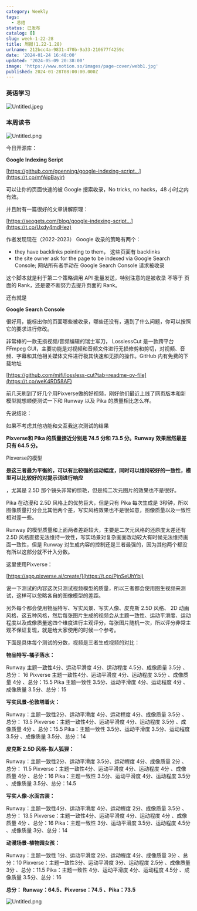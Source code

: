 ```yaml
---
category: Weekly
tags:
  - 总结
status: 已发布
catalog: []
slug: week-1-22-28
title: 周报(1.22-1.28)
urlname: 212bcc4a-9831-470b-9a33-210677f4259c
date: '2024-01-24 16:48:00'
updated: '2024-05-09 20:38:00'
image: 'https://www.notion.so/images/page-cover/webb1.jpg'
published: 2024-01-28T08:00:00.000Z
---
```


### 英语学习


![Untitled.jpeg](https://prod-files-secure.s3.us-west-2.amazonaws.com/5d24fe63-e567-4804-86f9-9fdc62e13082/13f89310-e18e-4344-b5f8-95c58ff07f1e/Untitled.jpeg?X-Amz-Algorithm=AWS4-HMAC-SHA256&X-Amz-Content-Sha256=UNSIGNED-PAYLOAD&X-Amz-Credential=ASIAZI2LB466VR3LY6BN%2F20250401%2Fus-west-2%2Fs3%2Faws4_request&X-Amz-Date=20250401T053946Z&X-Amz-Expires=3600&X-Amz-Security-Token=IQoJb3JpZ2luX2VjEEwaCXVzLXdlc3QtMiJHMEUCIQDCvZ%2FBAzjejZ%2BsJWnyEj%2BuTNZbVuZCN1j9TVA93jpiUQIgUQ4XnJW1vxXJCH4f3Mw2Hpefq%2BgIqMBC5AilxV%2Fu8E8qiAQItf%2F%2F%2F%2F%2F%2F%2F%2F%2F%2FARAAGgw2Mzc0MjMxODM4MDUiDCM9Nje%2FDXUoJDcK9CrcA7omvjWt%2BUWuyZrnEHxQ8JduhvULNuxKV5bkhvCnPRGUcm%2BMSr6wVdNj3u4Xf0QGsYMxns%2BOEumE%2F0Aw7Z%2FtoYriF8D2NHhYEABJ7DdAMIJPbsVjaT0LcHAkqdBlp%2B4tlw7BWGhAAVcFfhL10ZIfNmB%2BZtKv23Ll3u3sG4yCzafU7J6V25wbzzXTnrDHpoWX%2Fp%2F4vtFte38%2BPxEqNy%2FhaCgFY6pdYP73YAf%2F3lWgMHhZTSkcC1JCssC50DYJD4SWfIT4gBjynsYtJCeL4WAYVtLudLqn8CMeU2Dk%2B5ctECI1lYzJRAgu9nusRTUC3dF2uqufz4jUcrsSFuwIj2CLgaG2%2F6aEL9GqfkwDG9GOvc6f0fICrairfeRaoPa%2Foi%2B9eAMF0hI7XauUpqD9kJ88R1MLiPP%2BXWzHP%2FTssV73shFKWt4uDOaAsL0clh%2BvO1YzkGYxnYKussi3gubFbxlkGFCq1mQDuHavs7zVrrcFX8DrJEykMmAeeRVxa4Th4a68j2fdotuITX%2Fl9E%2FVf8gGeBTL%2By1PK2SoddYQAi4Bt%2FS4fG1OUPllFIggopCwn3LLkTQ9AQIN5N1%2B7%2FaCQqGztXQnjvQeN%2Fawa9Rp7YxXcG9YDoafS0xnwX5WDyjbMLTMrb8GOqUBbm21NljwYA6P%2BJO%2BqqzVDINMAzQ%2BNCHLN8i6cOz%2B0Ps3J7cO%2F1zwZ%2BRGFOwXsSFL%2FZN5NQ%2Br02c3aekhjvcX6amD14ToL3d39cP2vSDLF8i7qfYLnAKLhvDW4bRbIOtTmVbIA3Qd5mMHif%2BWbRmzj%2F2yzM1ZEqNPsCTRaG5sArREsqFejtkGL9bOqXSNQTqtXJQRrnFz3f1xATpOHw8rnozVIb9F&X-Amz-Signature=0395e3efb38da7c93c8b2439d70e4159e40eee9b3ad20e0c8318bc644a8863f5&X-Amz-SignedHeaders=host&x-id=GetObject)


### 本周读书


![Untitled.png](https://prod-files-secure.s3.us-west-2.amazonaws.com/5d24fe63-e567-4804-86f9-9fdc62e13082/4230a01f-03e6-45a7-9f78-5892b7e77e85/Untitled.png?X-Amz-Algorithm=AWS4-HMAC-SHA256&X-Amz-Content-Sha256=UNSIGNED-PAYLOAD&X-Amz-Credential=ASIAZI2LB466VR3LY6BN%2F20250401%2Fus-west-2%2Fs3%2Faws4_request&X-Amz-Date=20250401T053946Z&X-Amz-Expires=3600&X-Amz-Security-Token=IQoJb3JpZ2luX2VjEEwaCXVzLXdlc3QtMiJHMEUCIQDCvZ%2FBAzjejZ%2BsJWnyEj%2BuTNZbVuZCN1j9TVA93jpiUQIgUQ4XnJW1vxXJCH4f3Mw2Hpefq%2BgIqMBC5AilxV%2Fu8E8qiAQItf%2F%2F%2F%2F%2F%2F%2F%2F%2F%2FARAAGgw2Mzc0MjMxODM4MDUiDCM9Nje%2FDXUoJDcK9CrcA7omvjWt%2BUWuyZrnEHxQ8JduhvULNuxKV5bkhvCnPRGUcm%2BMSr6wVdNj3u4Xf0QGsYMxns%2BOEumE%2F0Aw7Z%2FtoYriF8D2NHhYEABJ7DdAMIJPbsVjaT0LcHAkqdBlp%2B4tlw7BWGhAAVcFfhL10ZIfNmB%2BZtKv23Ll3u3sG4yCzafU7J6V25wbzzXTnrDHpoWX%2Fp%2F4vtFte38%2BPxEqNy%2FhaCgFY6pdYP73YAf%2F3lWgMHhZTSkcC1JCssC50DYJD4SWfIT4gBjynsYtJCeL4WAYVtLudLqn8CMeU2Dk%2B5ctECI1lYzJRAgu9nusRTUC3dF2uqufz4jUcrsSFuwIj2CLgaG2%2F6aEL9GqfkwDG9GOvc6f0fICrairfeRaoPa%2Foi%2B9eAMF0hI7XauUpqD9kJ88R1MLiPP%2BXWzHP%2FTssV73shFKWt4uDOaAsL0clh%2BvO1YzkGYxnYKussi3gubFbxlkGFCq1mQDuHavs7zVrrcFX8DrJEykMmAeeRVxa4Th4a68j2fdotuITX%2Fl9E%2FVf8gGeBTL%2By1PK2SoddYQAi4Bt%2FS4fG1OUPllFIggopCwn3LLkTQ9AQIN5N1%2B7%2FaCQqGztXQnjvQeN%2Fawa9Rp7YxXcG9YDoafS0xnwX5WDyjbMLTMrb8GOqUBbm21NljwYA6P%2BJO%2BqqzVDINMAzQ%2BNCHLN8i6cOz%2B0Ps3J7cO%2F1zwZ%2BRGFOwXsSFL%2FZN5NQ%2Br02c3aekhjvcX6amD14ToL3d39cP2vSDLF8i7qfYLnAKLhvDW4bRbIOtTmVbIA3Qd5mMHif%2BWbRmzj%2F2yzM1ZEqNPsCTRaG5sArREsqFejtkGL9bOqXSNQTqtXJQRrnFz3f1xATpOHw8rnozVIb9F&X-Amz-Signature=4f9244db0893445137c2f7f2f7c6fa55c2787910da2ec2ee273ffe312ee147f1&X-Amz-SignedHeaders=host&x-id=GetObject)


今日开源库：


**Google Indexing Script**


[https://github.com/goenning/google-indexing-script…](https://t.co/mfAipBayir)


可以让你的页面快速的被 Google 搜索收录，No tricks, no hacks，48 小时之内有效。

并且附有一篇很好的文章讲解原理：


[https://seogets.com/blog/google-indexing-script…](https://t.co/Uxdy4mdHez)


作者发现现在（2022-2023） Google 收录的策略有两个：

- they have backlinks pointing to them， 这些页面有 backlinks
- the site owner ask for the page to be indexed via Google Search Console; 网站所有者手动在 Google Search Console 请求被收录

这个脚本就是利于第二个策略调用 API 批量发送，特别注意的是被收录 不等于 页面的 Rank，还是要不断努力去提升页面的 Rank。

还有就是


**Google Search Console**


很好用，能标出你的页面哪些被收录，哪些还没有，遇到了什么问题，你可以按照它的要求进行修改。


非常棒的一款无损视频/音频编辑的瑞士军刀， LosslessCut 是一款跨平台 FFmpeg GUI，主要功能是对视频和音频文件进行无损修剪和剪切，对视频、音频、字幕和其他相关媒体文件进行极其快速和无损的操作。GitHub 内有免费的下载地址


[https://github.com/mifi/lossless-cut?tab=readme-ov-file](https://t.co/weK4RD58AF)


前几天刷到了好几个用Pixverse做的好视频，刚好他们最近上线了网页版本和新模型就想顺便测试一下和 Runway 以及 Pika 的质量相比怎么样。

先说结论：

如果不考虑其他功能和交互我这次测试的结果


**Pixverse和 Pika 的质量接近分别是 74.5 分和 73.5 分。Runway 效果居然最差只有 64.5 分。**


Pixverse的模型


**是这三者最为平衡的，可以有比较强的运动幅度，同时可以维持较好的一致性，模型可以比较好的对提示词进行响应**


，尤其是 2.5D 那个镜头非常的惊艳，但是纯二次元图片的效果也不是很好。

Pika 在动漫和 2.5D 风格上的优势巨大，但是只有 Pika 每次生成是 3秒钟，所以图像质量打分会比其他两个差，写实风格效果也不是很如意，图像质量以及一致性相对差一些。

Runway 的模型质量和上面两者差距较大，主要是二次元风格的还原度太差还有 2.5D 风格直接无法维持一致性，写实场景对复杂画面改动较大有时候无法维持画面一致性，但是 Runway 对生成内容的控制还是三者最强的，因为其他两个都没有所以这部分就不计入分数。

这里使用Pixverse：


[https://app.pixverse.ai/create/](https://t.co/PjnSeUhYbi)


说一下测试的内容这次只测试视频模型的质量，所以三者都会使用图生视频来测试，这样可以忽略各自的图像模型的差距。

另外每个都会使用物品特写、写实风景、写实人像、皮克斯 2.5D 风格、 2D 动画风格，这五种风格，然后每张图片生成的视频会从主题一致性、运动平滑度、运动程度以及成像质量这四个维度进行主观评分，每张图片随机一次，所以评分非常主观不保证复现，就是给大家使用的时候一个参考。

下面是具体每个测试的分数，视频是三者生成视频的对比：


**物品特写-橘子落水：**


Runway   主题一致性4分、运动平滑度 4分、运动程度 4.5分、成像质量 3.5分 、总分： 16
Pixverse 主题一致性4分、运动平滑度 4分、运动程度 3.5分 、成像质量 4分 、总分：15.5
Pika 主题一致性 3.5分、运动平滑度 4分、运动程度 4分 、成像质量 3.5分、总分：15


**写实风景-伦敦塔着火：**


Runway：主题一致性2分、运动平滑度 4分、运动程度 4分、成像质量 3.5分 、总分： 13.5
Pixverse：主题一致性4分、运动平滑度 4分、运动程度 3.5分 、成像质量 4分 、总分：15.5
Pika：主题一致性 3.5分、运动平滑度 3.5分、运动程度 3.5分 、成像质量 3.5分、总分：14


**皮克斯 2.5D 风格-拟人狐狸：**


Runway：主题一致性2分、运动平滑度 3.5分、运动程度 4分、成像质量 2分 、总分： 11.5
Pixverse：主题一致性4分、运动平滑度 4分、运动程度 4分 、成像质量 4分 、总分：16
Pika：主题一致性 3.5分、运动平滑度 4分、运动程度 3.5分 、成像质量 3.5分、总分：14.5


**写实人像-水面古装：**


Runway：主题一致性4分、运动平滑度 4分、运动程度 2分、成像质量 3.5分 、总分： 13.5
Pixverse：主题一致性4分、运动平滑度 4分、运动程度 4分 、成像质量 4分 、总分：16
Pika：主题一致性 3分、运动平滑度 3.5分、运动程度 4.5分 、成像质量 3分、总分：14


**动漫场景-植物园女孩：**


Runway：主题一致性 1分、运动平滑度 2分、运动程度 4分、成像质量 3分 、总分：10
Pixverse：主题一致性3分、运动平滑度 3分、运动程度 2.5分 、成像质量 3分 、总分：11.5
Pika：主题一致性 4分、运动平滑度 4分、运动程度 4.5分 、成像质量 3.5分、总分：16


**总分： Runway：64.5、Pixverse：74.5 、Pika：73.5**


![Untitled.png](https://prod-files-secure.s3.us-west-2.amazonaws.com/5d24fe63-e567-4804-86f9-9fdc62e13082/8e04e5ad-2b05-4144-8058-53bf010acfd3/Untitled.png?X-Amz-Algorithm=AWS4-HMAC-SHA256&X-Amz-Content-Sha256=UNSIGNED-PAYLOAD&X-Amz-Credential=ASIAZI2LB466VR3LY6BN%2F20250401%2Fus-west-2%2Fs3%2Faws4_request&X-Amz-Date=20250401T053946Z&X-Amz-Expires=3600&X-Amz-Security-Token=IQoJb3JpZ2luX2VjEEwaCXVzLXdlc3QtMiJHMEUCIQDCvZ%2FBAzjejZ%2BsJWnyEj%2BuTNZbVuZCN1j9TVA93jpiUQIgUQ4XnJW1vxXJCH4f3Mw2Hpefq%2BgIqMBC5AilxV%2Fu8E8qiAQItf%2F%2F%2F%2F%2F%2F%2F%2F%2F%2FARAAGgw2Mzc0MjMxODM4MDUiDCM9Nje%2FDXUoJDcK9CrcA7omvjWt%2BUWuyZrnEHxQ8JduhvULNuxKV5bkhvCnPRGUcm%2BMSr6wVdNj3u4Xf0QGsYMxns%2BOEumE%2F0Aw7Z%2FtoYriF8D2NHhYEABJ7DdAMIJPbsVjaT0LcHAkqdBlp%2B4tlw7BWGhAAVcFfhL10ZIfNmB%2BZtKv23Ll3u3sG4yCzafU7J6V25wbzzXTnrDHpoWX%2Fp%2F4vtFte38%2BPxEqNy%2FhaCgFY6pdYP73YAf%2F3lWgMHhZTSkcC1JCssC50DYJD4SWfIT4gBjynsYtJCeL4WAYVtLudLqn8CMeU2Dk%2B5ctECI1lYzJRAgu9nusRTUC3dF2uqufz4jUcrsSFuwIj2CLgaG2%2F6aEL9GqfkwDG9GOvc6f0fICrairfeRaoPa%2Foi%2B9eAMF0hI7XauUpqD9kJ88R1MLiPP%2BXWzHP%2FTssV73shFKWt4uDOaAsL0clh%2BvO1YzkGYxnYKussi3gubFbxlkGFCq1mQDuHavs7zVrrcFX8DrJEykMmAeeRVxa4Th4a68j2fdotuITX%2Fl9E%2FVf8gGeBTL%2By1PK2SoddYQAi4Bt%2FS4fG1OUPllFIggopCwn3LLkTQ9AQIN5N1%2B7%2FaCQqGztXQnjvQeN%2Fawa9Rp7YxXcG9YDoafS0xnwX5WDyjbMLTMrb8GOqUBbm21NljwYA6P%2BJO%2BqqzVDINMAzQ%2BNCHLN8i6cOz%2B0Ps3J7cO%2F1zwZ%2BRGFOwXsSFL%2FZN5NQ%2Br02c3aekhjvcX6amD14ToL3d39cP2vSDLF8i7qfYLnAKLhvDW4bRbIOtTmVbIA3Qd5mMHif%2BWbRmzj%2F2yzM1ZEqNPsCTRaG5sArREsqFejtkGL9bOqXSNQTqtXJQRrnFz3f1xATpOHw8rnozVIb9F&X-Amz-Signature=2c9d81ad029562cd0cdee8915b5121f4820d7f908800fde47531c66a62187a34&X-Amz-SignedHeaders=host&x-id=GetObject)

